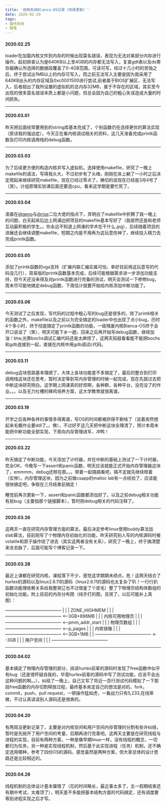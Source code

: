 ```yaml
---
title: '自制系统Blanca-OS记录（持续更新）'
date: 2020-02-29
tags: 
- 操作系统
- 随笔
---
```


#### 2020.02.25

loader在加载内核文件到内存的时候出现莫名错误，表现为无法对某部分内存进行操作。起初排查认为是640KB以上至4GB的内存都无法写入，复查gdt表以及ds寄存器确认所选择的数据段覆盖了0-4GB范围，可读可写，经过十几小时的苦恼之后，终于尝试出1MB以上的内存可写入，而之前无法写入主要是因为我采用了640KB出头的内存区域及0xc0001500进行尝试,前者属于BIOS扩展区，无法写入，后者超出了我所设置的虚拟机的总内存32MB，属于不存在的区域，其实至今出现的很多莫名错误本质上都是小问题，但总会因为自己的粗心失误造成大量的时间损失。
  <!--more-->
---

#### 2020.03.01

昨天把后面经常要用到的string库基本完成了，个别函数仍在选择更优的算法实现（原谅我的强迫症），今天正在看内核调试相关的资料，这几天准备完成printk函数及打印内核调用栈的debug函数。

---
#### 2020.03.03
为了后续更方便的构造内核并写入虚拟机，选择使用makefile，研究了一晚上makefile的语法，写得我头大，不过初步有了头绪，刚刚在床上躺了一小时之后决定爬起来继续研究makefile，现在已经过零点了，确切的说现在已经是3月4号了（哭）。计组原理实验课后面还要造cpu，看来这学期是要忙死了。

---
#### 2020.03.04
凌晨在[@geno](https://github.com/Geno1024)与[@rise](https://github.com/AmazingRise)二位大佬的指点下，弄明白了makefile中折腾了我一晚上的问题，白天起床后边上网课边把项目的makefile基本写好了（我居然还是和老师互动最积极的学生。。你永远不知道上网课的学术在干什么.jpg），后续随着项目的进展还会继续调整makefile，短期之内是不用再为这玩意伤神了，继续投入精力去完成printk函数。

---
#### 2020.03.05
添加了printk函数的vga支持（扩展内联汇编实属可怕，幸好目前用这玩意写的代码没几行），简易版的printk函数基本完成，后续可能根据需求进一步添加功能支持，但今天还没来得及对printk函数进行完备的测试，明天会测试一下修修bug，周末尽可能地搞定debug函数，下周估计就要开始给内核添加中断功能了。

---
#### 2020.03.06
今天测试了之后发现，写代码的过程中粗心写的bug还是很多的，除了printk相关的函数之外，makefile以及之前以为完全搞定的loader中也出现了点小bug，历时4个多小时，终于彻底搞定了printk函数的功能，一级残废内核Blanca-OS终于会开口说话了（笑），明天可能下乡一趟，回来之后再开始写debug函数，继续加油！btw,光靠bochs调试汇编代码还是太麻烦了，这两天捣鼓看看能不能把bochs和gdb连接到一起，直接在内核中用gdb调试c代码。

---
#### 2020.03.11
debug这块思路基本理顺了，大体上各块功能差不多搞定了，最后的整合到打印调用栈这块还在思考，暂时决定等到写内存管理的时候一起完成，现在先跳过去把中断这块研究明白。这学期上网课真的好烦啊，各种群，各种平台，没完没了的作业。。。以及无力吐槽的辣鸡培养方案，这大学教育就很离谱。

---
#### 2020.03.19
开学之后各种各样的事情多得离谱，写OS的时间都被挤得不剩啥了（说着突然想起来毛概作业要ddl了。。佛），不过好歹这几天把中断这块全理清了，预计本周末能把中断功能全部实现，下周向内存管理进军，冲鸭！

---
#### 2020.03.22
昨天搞定了中断功能，今天添加了计时器，并在中断的基础上测试了一下计时器，完全OK，今晚写一下assert和panic函数，明天应该就能正式开始内存管理器这块了，emmmm，debug还晾在那。。。带着一起搞搞看吧，搞不定就先继续晾着（实惨）。内存管理这块，因为之前做csapp的malloc lab有一点经验了，应该能很快搞定吧，争取在三月结束前搞定！

睡觉前再次更新一下，assert和panic函数都添加好了。以及之前debug相关功能有些bug（主要指那个链接脚本），暂时把debug相关的代码注释了。

---
#### 2020.03.26
这两天一直在研究内存管理方面的算法，最后决定参考linux使用buddy算法加slab算法，目前刚写了个物理内存初始化的功能，昨天研究别人写的内核源码时被volatile和原子操作绕了进去（其实这两者没有关系），研究了一晚上，终于搞清楚来龙去脉了，后面可能写个博客记录一下。

---
#### 2020.03.28
最近上课都在研究内核，课程落下不少，感觉这学期期末绩点，危！这两天结合了hurlex的源码以及linux2.6.11的源码（linux2.6.11的源码也太复杂了叭！一行行扒函数功能理依赖关系给我整哭辽也不过借鉴了个皮毛）整了下物理页结构体数组的初始化功能。附上目前的内存分布图（纯手打的图，丑哭了，以后可能补上真图）：

—————————————
|                                              |
|	ZONE_HIGHMEM           |
|                                              |
—————————————  <--3GB+896MB
|	                                           |
|	内核可用物理页                |
|                                               |
—————————————  <--pmm_addr_start
|                                               |
|	物理页数组                        |
|                                               |
—————————————  <--p_pages
|	                                           |
|	内核镜像                            |
|                                               |
—————————————  <--3GB+1MB
|                                               |
—————————————  <--3GB
|                                               |
|	用户空间                            | 
|                                               |
—————————————

---
#### 2020.04.02
基本搞定了物理内存管理的部分，阅读hurlex前辈的源码时发现了free函数中似乎有bug（还是很怀疑自我的，毕竟hurlex前辈的源码中写了测试功能，应该不会出这种问题的啊。。），纠结了一晚上，自己又写了将近一百行测试代码模拟了一下那段free函数的内存切割释放过程，最终基本肯定自己的想法是对的，fork，commit，push，pull request，一顿操作猛如虎，一看战力只有5,233,在线卑微，不过认真读读别人源码还是很爽的。

---
#### 2020.04.20
有两周没更新记录了，主要是对内核空间和用户空间内存管理的分割有些许纠结，暂时是先抛开了用户空间的考量，后期再进行完善吧。这两天主要是在研究线程与进程的实现，目前有两种方案，一种是像早期linux一样，没有线程的概念，一切都归为任务，另一种是实现线程机制，然后基于此实现进程（任务）机制，还不确定选用哪种，参考了四份OS的源码，感觉虽然是两种方案，但大家总体的设计思路还是比较相近的。

---
#### 2020.04.26
线程机制的总体设计基本厘情了（花的时间略长，最近事太多了，五一假期结束还有期中考试，太难顶了），明天差不多能把基本结构方面的代码搞定，还有调度要等到进程实现之后才写。